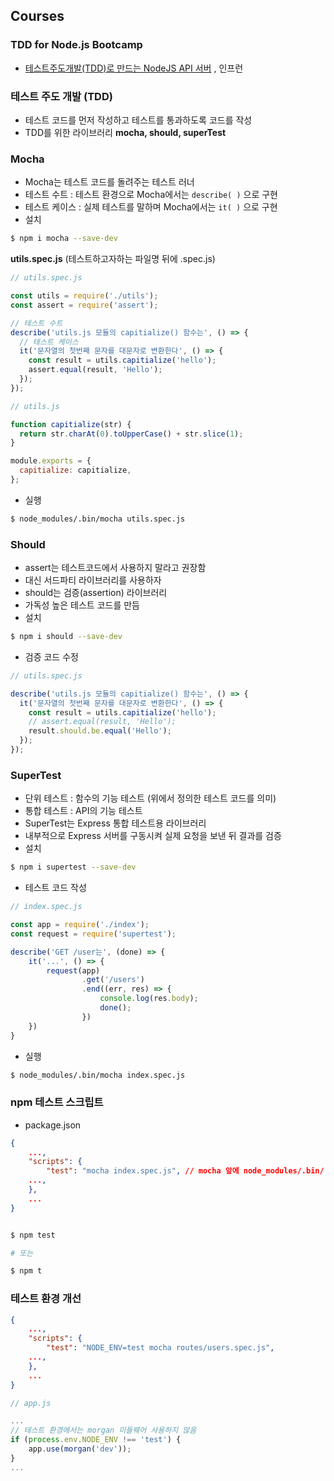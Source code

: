 ## Courses

### TDD for Node.js Bootcamp

- [테스트주도개발(TDD)로 만드는 NodeJS API 서버](https://www.inflearn.com/course/%ED%85%8C%EC%8A%A4%ED%8A%B8%EC%A3%BC%EB%8F%84%EA%B0%9C%EB%B0%9C-tdd-nodejs-api/dashboard)
  , 인프런

### 테스트 주도 개발 (TDD)

- 테스트 코드를 먼저 작성하고 테스트를 통과하도록 코드를 작성
- TDD를 위한 라이브러리 **mocha, should, superTest**

### Mocha

- Mocha는 테스트 코드를 돌려주는 테스트 러너
- 테스트 수트 : 테스트 환경으로 Mocha에서는 `describe( )` 으로 구현
- 테스트 케이스 : 실제 테스트를 말하며 Mocha에서는 `it( )` 으로 구현
- 설치

```bash
$ npm i mocha --save-dev
```

**utils.spec.js** (테스트하고자하는 파일명 뒤에 .spec.js)

```jsx
// utils.spec.js

const utils = require('./utils');
const assert = require('assert');

// 테스트 수트
describe('utils.js 모듈의 capitialize() 함수는', () => {
  // 테스트 케이스
  it('문자열의 첫번째 문자를 대문자로 변환한다', () => {
    const result = utils.capitialize('hello');
    assert.equal(result, 'Hello');
  });
});
```

```jsx
// utils.js

function capitialize(str) {
  return str.charAt(0).toUpperCase() + str.slice(1);
}

module.exports = {
  capitialize: capitialize,
};
```

- 실행

```bash
$ node_modules/.bin/mocha utils.spec.js
```

### Should

- assert는 테스트코드에서 사용하지 말라고 권장함
- 대신 서드파티 라이브러리를 사용하자
- should는 검증(assertion) 라이브러리
- 가독성 높은 테스트 코드를 만듬
- 설치

```bash
$ npm i should --save-dev
```

- 검증 코드 수정

```jsx
// utils.spec.js

describe('utils.js 모듈의 capitialize() 함수는', () => {
  it('문자열의 첫번째 문자를 대문자로 변환한다', () => {
    const result = utils.capitialize('hello');
    // assert.equal(result, 'Hello');
    result.should.be.equal('Hello');
  });
});
```

### SuperTest

- 단위 테스트 : 함수의 기능 테스트 (위에서 정의한 테스트 코드를 의미)
- 통합 테스트 : API의 기능 테스트
- SuperTest는 Express 통합 테스트용 라이브러리
- 내부적으로 Express 서버를 구동시켜 실제 요청을 보낸 뒤 결과를 검증
- 설치

```bash
$ npm i supertest --save-dev
```

- 테스트 코드 작성

```jsx
// index.spec.js

const app = require('./index');
const request = require('supertest');

describe('GET /user는', (done) => {
	it('...', () => {
		request(app)
				.get('/users')
				.end((err, res) => {
					console.log(res.body);
					done();
				})
	})
}
```

- 실행

```bash
$ node_modules/.bin/mocha index.spec.js
```

### npm 테스트 스크립트

- package.json

```json
{
	...,
	"scripts": {
		"test": "mocha index.spec.js", // mocha 앞에 node_modules/.bin/ 생략 가능
	...,
	},
	...
}
```

```bash

$ npm test

# 또는

$ npm t
```

### 테스트 환경 개선

```json
{
	...,
	"scripts": {
		"test": "NODE_ENV=test mocha routes/users.spec.js",
	...,
	},
	...
}
```

```jsx
// app.js

...
// 테스트 환경에서는 morgan 미들웨어 사용하지 않음
if (process.env.NODE_ENV !== 'test') {
	app.use(morgan('dev'));
}
...
```
